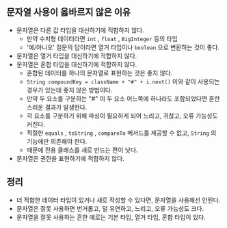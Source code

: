 ## 문자열 사용이 옳바르지 않은 이유
- 문자열은 다른 값 타입을 대신하기에 적합하지 않다.
  - 만약 수치형 데이터라면 `int` , `float` , `BigInteger` 등의 타입
  - '예/아니오' 질문의 답이라면 열거 타입이나 `boolean` 으로 변환하는 것이 좋다.
- 문자열은 열거 타입을 대신하기에 적합하지 않다.
- 문자열은 혼합 타입을 대신하기에 적합하지 않다.
  - 혼합된 데이터를 하나의 문자열로 표현하는 것은 좋지 않다.
  - `String compoundKey = className + "#" + i.next()` 이와 같이 사용되는 경우가 있는데 좋지 않은 방법이다.
  - 만약 두 요소를 구분하는 "#" 이 두 요소 어느쪽에 하나라도 포함되었다면 혼란스러운 결과가 발생한다.
  - 각 요소를 구분하기 위해 파싱이 필요하게 되어 느리고, 귀찮고, 오류 가능성도 커진다.
  - 적절한 `equals` , `toString` , `compareTo` 메서드를 제공할 수 없고, `String` 의 기능에만 의존해야 한다.
  - 때문에 전용 클래스를 새로 만드는 편이 낫다.
- 문자열은 권한을 표현하기에 적합하지 않다.

## 정리
- 더 적합한 데이터 타입이 있거나 새로 작성할 수 있다면, 문자열을 사용해선 안된다.
- 문자열은 잘못 사용하면 번거롭고, 덜 유연하고, 느리고, 오류 가능성도 크다.
- 문자열을 잘못 사용하는 흔한 예로는 기본 타입, 열거 타입, 혼합 타입이 있다.
